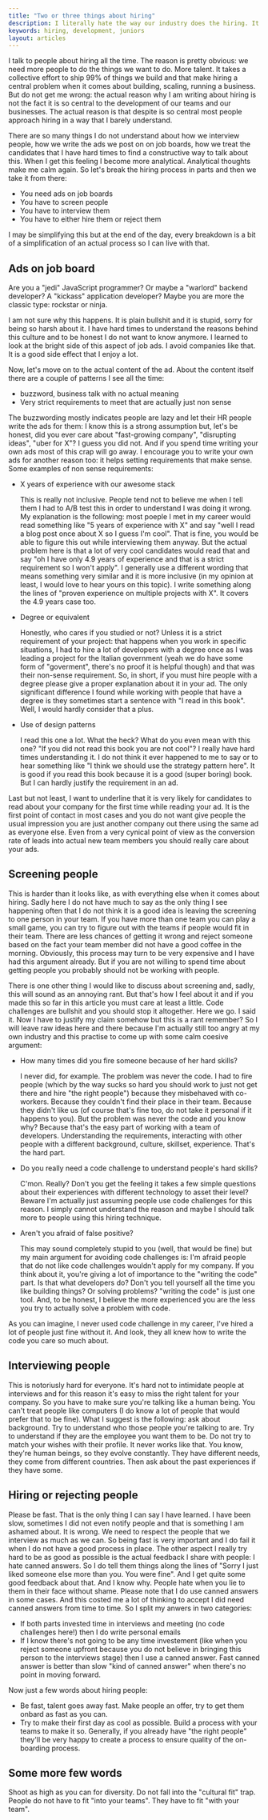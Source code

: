 ```yaml
---
title: "Two or three things about hiring"
description: I literally hate the way our industry does the hiring. It's time to talk about it.
keywords: hiring, development, juniors
layout: articles
---
```


I talk to people about hiring all the time. The reason is pretty obvious: we
need more people to do the things we want to do. More talent. It takes a
collective effort to ship 99% of things we build and that make hiring a
central problem when it comes about building, scaling, running a business. But
do not get me wrong: the actual reason why I am writing about hiring is not
the fact it is so central to the development of our teams and our businesses.
The actual reason is that despite is so central most people approach hiring in
a way that I barely understand.

There are so many things I do not understand about how we interview people,
how we write the ads we post on on job boards, how we treat the candidates
that I have hard times to find a constructive way to talk about this. When I
get this feeling I become more analytical. Analytical thoughts make me calm
again. So let's break the hiring process in parts and then we take it from
there:

- You need ads on job boards
- You have to screen people
- You have to interview them
- You have to either hire them or reject them

I may be simplifying this but at the end of the day, every breakdown is a bit
of a simplification of an actual process so I can live with that.

## Ads on job board

Are you a "jedi" JavaScript programmer? Or maybe a "warlord" backend
developer? A "kickass" application developer? Maybe you are more the classic
type: rockstar or ninja.

I am not sure why this happens. It is plain bullshit and it is stupid, sorry
for being so harsh about it. I have hard times to understand the reasons
behind this culture and to be honest I do not want to know anymore. I learned
to look at the bright side of this aspect of job ads. I avoid companies like
that.  It is a good side effect that I enjoy a lot.

Now, let's move on to the actual content of the ad. About the content itself
there are a couple of patterns I see all the time:

- buzzword, business talk with no actual meaning
- Very strict requirements to meet that are actually just non sense

The buzzwording mostly indicates people are lazy and let their HR people write
the ads for them: I know this is a strong assumption but, let's be honest, did
you ever care about "fast-growing company", "disrupting ideas", "uber for X"?
I guess you did not. And if you spend time writing your own ads most of this
crap will go away. I encourage you to write your own ads for another reason
too: it helps setting requirements that make sense. Some examples of non sense
requirements:

- X years of experience with our awesome stack

  This is really not inclusive. People tend not to believe me when I tell them
  I had to A/B test this in order to understand I was doing it wrong. My
  explanation is the following: most poeple I met in my career would read
  something like "5 years of experience with X" and say "well I read a blog
  post once about X so I guess I'm cool". That is fine, you would be able to
  figure this out while interviewing them anyway. But the actual problem here
  is that a lot of very cool candidates would read that and say "oh I have
  only 4.9 years of experience and that is a strict requirement so I won't
  apply". I generally use a different wording that means something very
  similar and it is more inclusive (in my opinion at least, I would love to
  hear yours on this topic). I write something along the lines of "proven
  experience on multiple projects with X". It covers the 4.9 years case too.

- Degree or equivalent

  Honestly, who cares if you studied or not? Unless it is a strict requirement
  of your project: that happens when you work in specific situations, I had to
  hire a lot of developers with a degree once as I was leading a project for
  the Italian government (yeah we do have some form of "goverment", there's no
  proof it is helpful though) and that was their non-sense requirement. So, in
  short, if you must hire people with a degree please give a proper
  explanation about it in your ad. The only significant difference I found
  while working with people that have a degree is they sometimes start a
  sentence with "I read in this book". Well, I would hardly consider that a
  plus.

- Use of design patterns

  I read this one a lot. What the heck? What do you even mean with this one?
  "If you did not read this book you are not cool"? I really have hard times
  understanding it. I do not think it ever happened to me to say or to hear
  something like "I think we should use the strategy pattern here". It is good
  if you read this book because it is a good (super boring) book. But I can
  hardly justify the requirement in an ad.

Last but not least, I want to underline that it is very likely for candidates
to read about your company for the first time while reading your ad. It is the
first point of contact in most cases and you do not want give people the usual
impression you are just another company out there using the same ad as
everyone else. Even from a very cynical point of view as the conversion rate
of leads into actual new team members you should really care about your ads.

## Screening people

This is harder than it looks like, as with everything else when it comes about
hiring. Sadly here I do not have much to say as the only thing I see happening
often that I do not think it is a good idea is leaving the screening to one
person in your team. If you have more than one team you can play a small game,
you can try to figure out with the teams if people would fit in their team.
There are less chances of getting it wrong and reject someone based on the
fact your team member did not have a good coffee in the morning.  Obviously,
this process may turn to be very expensive and I have had this argument
already. But if you are not willing to spend time about getting people you
probably should not be working with people.

There is one other thing I would like to discuss about screening and, sadly,
this will sound as an annoying rant. But that's how I feel about it and if you
made this so far in this article you must care at least a little.
Code challenges are bullshit and you should stop it altogether. Here we go. I
said it. Now I have to justify my claim somehow but this is a rant remember?
So I will leave raw ideas here and there because I'm actually still too angry
at my own industry and this practise to come up with some calm coesive
argument:

- How many times did you fire someone because of her hard skills?

  I never did, for example. The problem was never the code. I had to fire
  people (which by the way sucks so hard you should work to just not get there
  and hire "the right people") because they misbehaved with co-workers.
  Because they couldn't find their place in their team. Because they didn't
  like us (of course that's fine too, do not take it personal if it happens to
  you). But the problem was never the code and you know why? Because that's
  the easy part of working with a team of developers. Understanding the
  requirements, interacting with other people with a different background,
  culture, skillset, experience. That's the hard part.

- Do you really need a code challenge to understand people's hard skills?

  C'mon. Really? Don't you get the feeling it takes a few simple questions
  about their experiences with different technology to asset their level?
  Beware I'm actually just assuming people use code challenges for this
  reason. I simply cannot understand the reason and maybe I should talk more
  to people using this hiring technique.

- Aren't you afraid of false positive?

  This may sound completely stupid to you (well, that would be fine) but my
  main argument for avoiding code challenges is: I'm afraid people that do not
  like code challenges wouldn't apply for my company. If you think about it,
  you're giving a lot of importance to the "writing the code" part. Is that
  what developers do? Don't you tell yourself all the time you like building
  things? Or solving problems? "writing the code" is just one tool. And, to be
  honest, I believe the more experienced you are the less you try to actually
  solve a problem with code.

As you can imagine, I never used code challenge in my career, I've hired a lot
of people just fine without it. And look, they all knew how to write the code
you care so much about.

## Interviewing people

This is notoriusly hard for everyone. It's hard not to intimidate people at
interviews and for this reason it's easy to miss the right talent for your
company. So you have to make sure you're talking like a human being. You can't
treat people like computers (I do know a lot of people that would prefer that
to be fine). What I suggest is the following: ask about background. Try to
understand who those people you're talking to are. Try to understand if they
are the employee you want them to be. Do not try to match your wishes with
their profile. It never works like that. You know, they're human beings, so
they evolve constantly. They have different needs, they come from different
countries.
Then ask about the past experiences if they have some.

## Hiring or rejecting people

Please be fast. That is the only thing I can say I have learned. I have been
slow, sometimes I did not even notify people and that is something I am
ashamed about. It is wrong. We need to respect the people that we interview as
much as we can. So being fast is very important and I do fail it when I do not
have a good process in place.
The other aspect I really try hard to be as good as possible is the actual
feedback I share with people: I hate canned answers. So I do tell them things
along the lines of "Sorry I just liked someone else more than you. You were
fine". And I get quite some good feedback about that. And I know why. People
hate when you lie to them in their face without shame.
Please note that I do use canned answers in some cases. And this costed me a
lot of thinking to accept I did need canned answers from time to time. So I
split my anwers in two categories:

- If both parts invested time in interviews and meeting (no code challenges
  here!) then I do write personal emails
- If I know there's not going to be any time investement (like when you reject
  someone upfront because you do not believe in bringing this person to the
  interviews stage) then I use a canned answer. Fast canned answer is better
  than slow "kind of canned answer" when there's no point in moving forward.

Now just a few words about hiring people:

- Be fast, talent goes away fast. Make people an offer, try to get them onbard
  as fast as you can.
- Try to make their first day as cool as possible. Build a process with your
  teams to make it so. Generally, if you already have "the right people"
  they'll be very happy to create a process to ensure quality of the
  on-boarding process.

## Some more few words

Shoot as high as you can for diversity. Do not fall into the "cultural fit"
trap. People do not have to fit "into your teams". They have to fit "with your
team".

